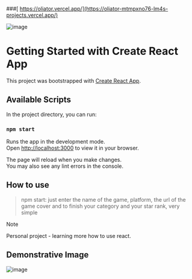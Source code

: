 ###[ https://oliator.vercel.app/](https://oliator-mtmpxno76-lm4s-projects.vercel.app/)

![image](https://github.com/LucasLima0202/oliator/assets/99288439/a6dc44eb-7e43-4c88-9246-d0d6f111d66c)



# Getting Started with Create React App

This project was bootstrapped with [Create React App](https://github.com/facebook/create-react-app).

## Available Scripts

In the project directory, you can run:

### `npm start`

Runs the app in the development mode.\
Open [http://localhost:3000](http://localhost:3000) to view it in your browser.

The page will reload when you make changes.\
You may also see any lint errors in the console.

## How to use

> npm start: just enter the name of the game, platform, the url of the game cover and to finish your category and your star rank, very simple

> [!NOTE]
> Personal project - learning more how to use react.


## Demonstrative Image  




![image](https://github.com/LucasLima0202/oliator/assets/99288439/b92ecd75-e44d-4a17-a16d-65358055d40b)

